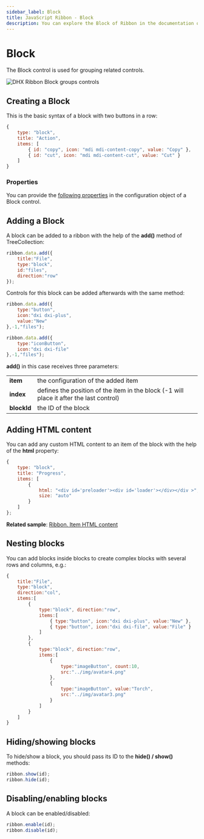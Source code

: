 ```yaml
---
sidebar_label: Block
title: JavaScript Ribbon - Block 
description: You can explore the Block of Ribbon in the documentation of the DHTMLX JavaScript UI library. Browse developer guides and API reference, try out code examples and live demos, and download a free 30-day evaluation version of DHTMLX Suite.
---
```


# Block

The Block control is used for grouping related controls.

![DHX Ribbon Block groups controls](../assets/ribbon/ribbon_block.png)

## Creating a Block

This is the basic syntax of a block with two buttons in a row:

~~~js
{
    type: "block",
    title: "Action",        
    items: [
        { id: "copy", icon: "mdi mdi-content-copy", value: "Copy" },
        { id: "cut", icon: "mdi mdi-content-cut", value: "Cut" }
    ]
}
~~~

### Properties

You can provide the [following properties](ribbon/api/api_block_properties.md) in the configuration object of a Block control.

## Adding a Block

A block can be added to a ribbon with the help of the **add()** method of TreeCollection:

~~~js
ribbon.data.add({
    title:"File",
    type:"block",
    id:"files",
    direction:"row"
});
~~~

Controls for this block can be added afterwards with the same method:

~~~js
ribbon.data.add({
    type:"button",
    icon:"dxi dxi-plus",
    value:"New"
},-1,"files");

ribbon.data.add({
    type:"iconButton",
    icon:"dxi dxi-file"
},-1,"files");
~~~

**add()** in this case receives three parameters:

<table>
    <tbody>
        <tr>
            <td><b>item</b></td>
            <td>the configuration of the added item</td>
        </tr>
        <tr>
            <td><b>index</b></td>
            <td>defines the position of the item in the block (-1 will place it after the last control)</td>
        </tr>
        <tr>
            <td><b>blockId</b></td>
            <td>the ID of the block</td>
        </tr>
    </tbody>
</table>

## Adding HTML content

You can add any custom HTML content to an item of the block with the help of the **html** property:

~~~js
{
    type: "block",
    title: "Progress",
    items: [
        {
            html: "<div id='preloader'><div id='loader'></div></div >",
            size: "auto"
        }
    ]
};
~~~

**Related sample**: [Ribbon. Item HTML content](https://snippet.dhtmlx.com/3djaib6o)

## Nesting blocks

You can add blocks inside blocks to create complex blocks with several rows and columns, e.g.:

~~~js
{
    title:"File",
    type:"block",
    direction:"col", 
    items:[
        {
            type:"block", direction:"row",
            items:[
                { type:"button", icon:"dxi dxi-plus", value:"New" },
                { type:"button", icon:"dxi dxi-file", value:"File" }
            ]
        },
        {
            type:"block", direction:"row",
            items:[
                {
                    type:"imageButton", count:10,
                    src:"../img/avatar4.png"
                },
                {
                    type:"imageButton", value:"Torch",
                    src:"../img/avatar3.png"
                }
            ]
        }
    ]
}
~~~

## Hiding/showing blocks

To hide/show a block, you should pass its ID to the **hide() / show()** methods:

~~~js
ribbon.show(id);
ribbon.hide(id);
~~~

## Disabling/enabling blocks

A block can be enabled/disabled:

~~~js
ribbon.enable(id);
ribbon.disable(id);
~~~
